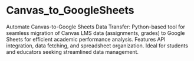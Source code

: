 # Canvas_to_GoogleSheets
Automate Canvas-to-Google Sheets Data Transfer: Python-based tool for seamless migration of Canvas LMS data (assignments, grades) to Google Sheets for efficient academic performance analysis. Features API integration, data fetching, and spreadsheet organization. Ideal for students and educators seeking streamlined data management.
